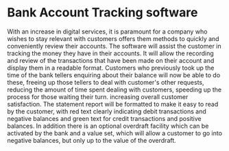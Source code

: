 # Bank Account Tracking software

With an increase in digital services, it is paramount for a company who wishes to stay relevant with customers offers them methods to quickly and conveniently review their accounts. The software will assist the customer in tracking the money they have in their accounts. It will allow the recording and review of the transactions that have been made on their account and display them in a readable format. Customers who previously took up the time of the bank tellers enquiring about their balance will now be able to do these, freeing up those tellers to deal with customer's other requests, reducing the amount of time spent dealing with customers, speeding up the process for those waiting their turn. increasing overall customer satisfaction.
The statement report will be formatted to make it easy to read by the customer, with red text clearly indicating debit transactions and negative balances and green text for credit transactions and positive balances. In addition there is an optional overdraft facility which can be activated by the bank and a value set, which will allow a customer to go into negative balances, but only up to the value of the overdraft.
